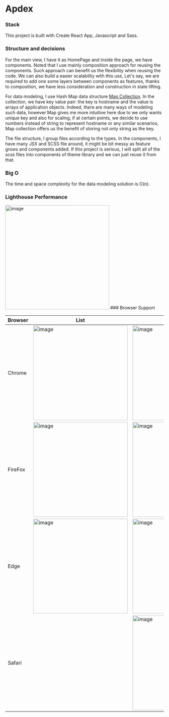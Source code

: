 # Apdex

### Stack

This project is built with Create React App, Javascript and Sass.
### Structure and decisions

For the main view, I have it as HomePage and inside the page, we have components. Noted that I use mainly composition approach for reusing the components. Such approach can benefit us the flexibility when reusing the code. We can also build a easier scalability with this use, Let's say, we are required to add one some layers between components as features, thanks to composition, we have less consideration and construction in state lifting.

For data modeling, I use Hash Map data structure [Map Collection](https://developer.mozilla.org/en-US/docs/Web/JavaScript/Reference/Global_Objects/Map). In the collection, we have key value pair: the key is hostname and the value is arrays of application objects. Indeed, there are many ways of modeling such data, however Map gives me more intuitive here due to we only wants unique key and also for scaling, if at certain points, we decide to use numbers instead of string to represent hostname or any similar scenarios, Map collection offers us the benefit of storing not only string as the key.

The file structure, I group files according to the types. In the components, I have many JSX and SCSS file around, it might be bit messy as feature grows and components added. If this project is serious, I will split all of the scss files into components of theme library and we can just reuse it from that.
### Big O

The time and space complexity for the data modeling solution is O(n).

### Lighthouse Performance

<img width="330" alt="image" src="https://user-images.githubusercontent.com/42298152/217593986-1007cd7e-e5e8-4928-a3ac-894a47b050d0.png">
### Browser Support 

|  Browser |  List  | Grid  | 
|---|---|---|
| Chrome  | <img width="300" alt="image" src="https://user-images.githubusercontent.com/42298152/217545129-e7d1d0d6-39c1-4c06-9488-203e9446489c.png">  | <img width="300" alt="image" src="https://user-images.githubusercontent.com/42298152/217545171-131cc690-9a30-4148-a074-f73d3993ae35.png">  | 
| FireFox  | <img width="300" alt="image" src="https://user-images.githubusercontent.com/42298152/217545467-b02765ea-648a-4513-b347-5a5ab4e739f7.png">  | <img width="300" alt="image" src="https://user-images.githubusercontent.com/42298152/217545426-723ceea9-e1d2-414c-bf3a-9d5ef805aa44.png">  | 
| Edge  | <img width="300" alt="image" src="https://user-images.githubusercontent.com/42298152/217545722-74f955ed-17a7-4ef2-b664-bd56147a6346.png">  | <img width="300" alt="image" src="https://user-images.githubusercontent.com/42298152/217545686-2ed1ac29-f8a8-4449-b5ea-e2cf6b7bc066.png"> | 
|Safari  |   | <img width="300" alt="image" src="https://user-images.githubusercontent.com/42298152/217544431-84aebe7b-0d2a-42e7-8c52-5503f4394e27.png">  |




